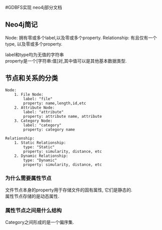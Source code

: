 #GDBFS实现 neo4j部分文档



## Neo4j简记

Node: 拥有零或多个label,以及零或多个property.
Relationship: 有且仅有一个type, 以及零或多个property.

label和type均为无值的字符串  
property是一个[字符串:值]对,其中值可以是其他基本数据类型.



## 节点和关系的分类

    Node:
        1. File Node:
            label: "file"
            property: name,length,id,etc
        2. Attribute Node:
            label: "attribute"
            property: attribute name, attribute
        3. Category Node:
            label: "category"
            property: category name
    
    Relationship:
        1. Static Relationship:
            type: "Static"
            property: simularity, distance, etc
        2. Dynamic Relationship:
            type: "Dynamic"
            property: simularity, distance, etc
            
### 为什么需要属性节点
文件节点本身的property用于存储文件的固有属性, 它们是静态的.  
属性节点存储的是动态属性.

### 属性节点之间是什么结构
Category之间形成的是一个偏序集.